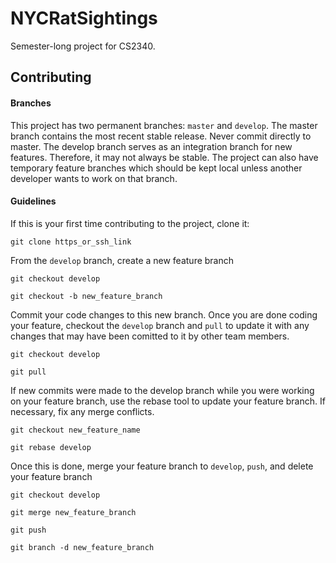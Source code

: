 # NYCRatSightings
Semester-long project for CS2340.

## Contributing
#### Branches
This project has two permanent branches: `master` and `develop`. The master branch contains the most recent stable release. Never commit directly to master.
The develop branch serves as an integration branch for new features. Therefore, it may not always be stable. 
The project can also have temporary feature branches which should be kept local unless another developer wants to work on that branch.

#### Guidelines
If this is your first time contributing to the project, clone it:

`git clone https_or_ssh_link`

From the `develop` branch, create a new feature branch

`git checkout develop`

`git checkout -b new_feature_branch`

Commit your code changes to this new branch. Once you are done coding your feature, checkout the `develop` branch and `pull` to update it with any changes that may have been comitted to it by other team members.

`git checkout develop`

`git pull`

If new commits were made to the develop branch while you were working on your feature branch, use the rebase tool to update your feature branch. If necessary, fix any merge conflicts.

`git checkout new_feature_name`

`git rebase develop`

Once this is done, merge your feature branch to `develop`, `push`, and delete your feature branch

`git checkout develop`

`git merge new_feature_branch`

`git push`

`git branch -d new_feature_branch`
